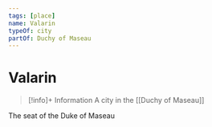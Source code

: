```yaml
---
tags: [place]
name: Valarin
typeOf: city
partOf: Duchy of Maseau
---
```

# Valarin
>[!info]+ Information
> A city in the [[Duchy of Maseau]]

The seat of the Duke of Maseau



